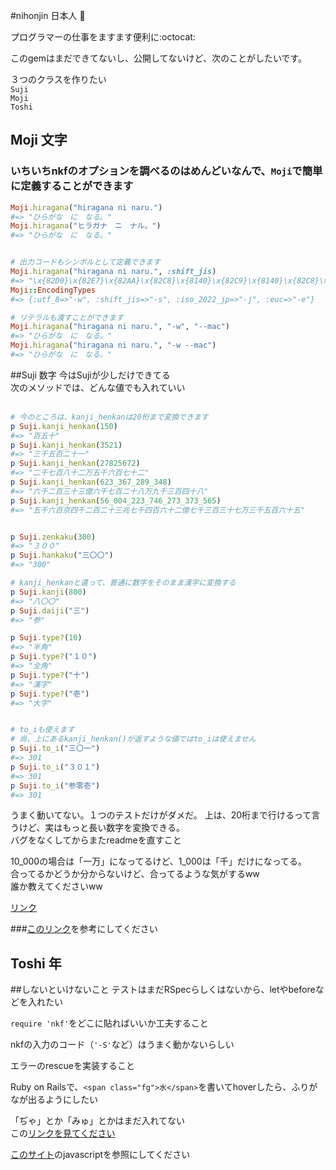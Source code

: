 #nihonjin 日本人 :sushi:

プログラマーの仕事をますます便利に:octocat:

このgemはまだできてないし、公開してないけど、次のことがしたいです。

３つのクラスを作りたい<br/>
`Suji`<br/>
`Moji`<br/>
`Toshi`<br/>

## Moji 文字

### いちいちnkfのオプションを調べるのはめんどいなんで、`Moji`で簡単に定義することができます
```ruby
Moji.hiragana("hiragana ni naru.")
#=> "ひらがな　に　なる。"
Moji.hiragana("ヒラガナ　ニ　ナル。")
#=> "ひらがな　に　なる。"


# 出力コードもシンボルとして定義できます
Moji.hiragana("hiragana ni naru.", :shift_jis)
#=> "\x{82D0}\x{82E7}\x{82AA}\x{82C8}\x{8140}\x{82C9}\x{8140}\x{82C8}\x{82E9}\x{8142}"
Moji::EncodingTypes
#=> {:utf_8=>"-w", :shift_jis=>"-s", :iso_2022_jp=>"-j", :euc=>"-e"}

# リテラルも渡すことができます
Moji.hiragana("hiragana ni naru.", "-w", "--mac")
#=> "ひらがな　に　なる。"
Moji.hiragana("hiragana ni naru.", "-w --mac")
#=> "ひらがな　に　なる。"
```


##Suji 数字
今はSujiが少しだけできてる<br/>
次のメソッドでは、どんな値でも入れていい<br/><br/>

```ruby
# 今のところは、kanji_henkanは20桁まで変換できます
p Suji.kanji_henkan(150)
#=> "百五十"
p Suji.kanji_henkan(3521)
#=> "三千五百二十一"
p Suji.kanji_henkan(27825672)
#=> "二千七百八十二万五千六百七十二"
p Suji.kanji_henkan(623_367_289_348)
#=> "六千二百三十三億六千七百二十八万九千三百四十八"
p Suji.kanji_henkan(56_004_223_746_273_373_565)
#=> "五千六百京四千二百二十三兆七千四百六十二億七千三百三十七万三千五百六十五"


p Suji.zenkaku(300)
#=> "３００"
p Suji.hankaku("三〇〇")
#=> "300"

# kanji_henkanと違って、普通に数字をそのまま漢字に変換する
p Suji.kanji(800)
#=> "八〇〇"
p Suji.daiji("三")
#=> "参"

p Suji.type?(10)
#=> "半角"
p Suji.type?("１０")
#=> "全角"
p Suji.type?("十")
#=> "漢字"
p Suji.type?("壱")
#=> "大字"


# to_iも使えます
# 尚、上にあるkanji_henkan()が返すような値ではto_iは使えません
p Suji.to_i("三〇一")
#=> 301
p Suji.to_i("３０１")
#=> 301
p Suji.to_i("参零壱")
#=> 301
```

うまく動いてない。１つのテストだけがダメだ。
上は、20桁まで行けるって言うけど、実はもっと長い数字を変換できる。<br/>
バグをなくしてからまたreadmeを直すこと

10_000の場合は「一万」になってるけど、1_000は「千」だけになってる。<br/>
合ってるかどうか分からないけど、合ってるような気がするww<br/>
誰か教えてくださいww<br/>

<a href="http://www.geocities.jp/f9305710/kazu.html">リンク</a>

###<a href="https://ja.wikipedia.org/wiki/%E5%A4%A7%E5%AD%97_(%E6%95%B0%E5%AD%97)">このリンク</a>を参考にしてください

## Toshi 年

##しないといけないこと
テストはまだRSpecらしくはないから、letやbeforeなどを入れたい

`require 'nkf'`をどこに貼ればいいか工夫すること

nkfの入力のコード（`'-S'`など）はうまく動かないらしい

エラーのrescueを実装すること

Ruby on Railsで、`<span class="fg">水</span>`を書いてhoverしたら、ふりがなが出るようにしたい

「ぢゃ」とか「みゅ」とかはまだ入れてない<br/>
この<a href="http://detail.chiebukuro.yahoo.co.jp/qa/question_detail/q1163793136">リンクを見てください</a>

<a href="http://www.whiteagle.net/" target="">このサイト</a>のjavascriptを参照にしてください
